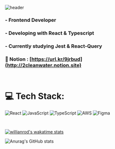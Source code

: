 ![header](https://capsule-render.vercel.app/api?type=soft&color=auto&height=150&section=header&text=💧&nbsp;2cleanwater&nbsp;💧&fontSize=70&animation=twinkling)


### - Frontend Developer
### - Developing with React & Typescript
### - Currently studying Jest & React-Query

### 🔑 Notion : [https://url.kr/9jrbud](http://2cleanwater.notion.site)
<br/>

# 💻 Tech Stack:
![React](https://img.shields.io/badge/react-%2320232a.svg?style=for-the-badge&logo=react&logoColor=%2361DAFB) ![JavaScript](https://img.shields.io/badge/javascript-%23323330.svg?style=for-the-badge&logo=javascript&logoColor=%23F7DF1E) ![TypeScript](https://img.shields.io/badge/typescript-%23007ACC.svg?style=for-the-badge&logo=typescript&logoColor=white) ![AWS](https://img.shields.io/badge/AWS-%23FF9900.svg?style=for-the-badge&logo=amazon-aws&logoColor=white) 	![Figma](https://img.shields.io/badge/figma-%23F24E1E.svg?style=for-the-badge&logo=figma&logoColor=white)

<br>


[![willianrod's wakatime stats](https://github-readme-stats.vercel.app/api/wakatime?username=2cleanwater)](https://github.com/anuraghazra/github-readme-stats)

![Anurag's GitHub stats](https://github-readme-stats.vercel.app/api?username=2cleanwater&show_icons=true&theme=radical)

<!--[![Top Langs](https://github-readme-stats.vercel.app/api/top-langs/?username=2cleanwater&layout=compact)](https://github.com/anuraghazra/github-readme-stats)
